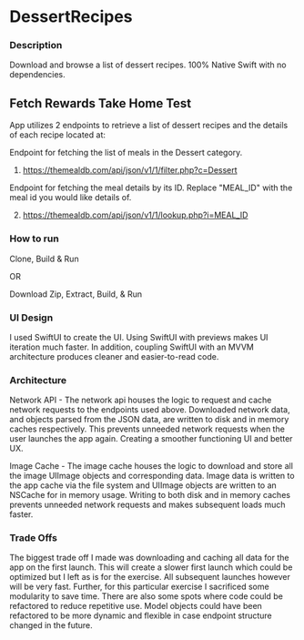 # DessertRecipes
### Description
Download and browse a list of dessert recipes. 100% Native Swift with no dependencies.

## Fetch Rewards Take Home Test

App utilizes 2 endpoints to retrieve a list of dessert recipes and the details of each recipe located at:

Endpoint for fetching the list of meals in the Dessert category.

1. https://themealdb.com/api/json/v1/1/filter.php?c=Dessert 

Endpoint for fetching the meal details by its ID. Replace "MEAL_ID" with the meal id you would like details of.

2. https://themealdb.com/api/json/v1/1/lookup.php?i=MEAL_ID 

### How to run
Clone, Build & Run

OR

Download Zip, Extract, Build, & Run

### UI Design
I used SwiftUI to create the UI. Using SwiftUI with previews makes UI iteration much faster. In addition, coupling SwiftUI with an MVVM architecture produces cleaner and easier-to-read code.

### Architecture
Network API - The network api houses the logic to request and cache network requests to the endpoints used above. Downloaded network data, and objects parsed from the JSON data, are written to disk and in memory caches respectively. This prevents unneeded network requests when the user launches the app again. Creating a smoother functioning UI and better UX.

Image Cache - The image cache houses the logic to download and store all the image UIImage objects and corresponding data. Image data is written to the app cache via the file system and UIImage objects are written to an NSCache for in memory usage. Writing to both disk and in memory caches prevents unneeded network requests and makes subsequent loads much faster.

### Trade Offs
The biggest trade off I made was downloading and caching all data for the app on the first launch. This will create a slower first launch which could be optimized but I left as is for the exercise. All subsequent launches however will be very fast. Further, for this particular exercise I sacrificed some modularity to save time. There are also some spots where code could be refactored to reduce repetitive use. Model objects could have been refactored to be more dynamic and flexible in case endpoint structure changed in the future.

